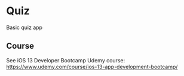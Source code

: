 # Quiz
Basic quiz app

## Course
See iOS 13 Developer Bootcamp Udemy course: https://www.udemy.com/course/ios-13-app-development-bootcamp/

